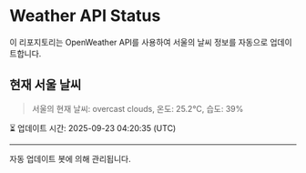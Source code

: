
# Weather API Status

이 리포지토리는 OpenWeather API를 사용하여 서울의 날씨 정보를 자동으로 업데이트합니다.

## 현재 서울 날씨
> 서울의 현재 날씨: overcast clouds, 온도: 25.2°C, 습도: 39%

⏳ 업데이트 시간: 2025-09-23 04:20:35 (UTC)

---
자동 업데이트 봇에 의해 관리됩니다.
